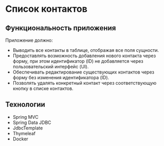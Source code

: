 # Список контактов

## Функциональность приложения

Приложение должно:

* Выводить все контакты в таблице, отображая все поля сущности.
* Предоставлять возможность добавления нового контакта через форму, при этом идентификатор (ID) не добавляется через пользовательский интерфейс (UI).
* Обеспечивать редактирование существующих контактов через форму без изменения идентификатора (ID).
* Позволять удалять конкретный контакт через соответствующую кнопку в списке контактов.

## Технологии

* Spring MVC
* Spring Data JDBC
* JdbcTemplate
* Thymeleaf
* Docker